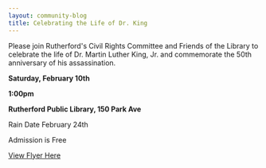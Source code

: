 ```yaml
---
layout: community-blog
title: Celebrating the Life of Dr. King 
---
```


Please join Rutherford's Civil Rights Committee and Friends of the Library to celebrate the life of Dr. Martin Luther King, Jr. and commemorate the 50th anniversary of his assassination.

**Saturday, February 10th**

**1:00pm**

**Rutherford Public Library, 150 Park Ave**

Rain Date February 24th

Admission is Free

[View Flyer Here](https://storage.googleapis.com/static.rutherford-nj.com/community-events/Civil%20Rights%20-%20KING.pdf)
